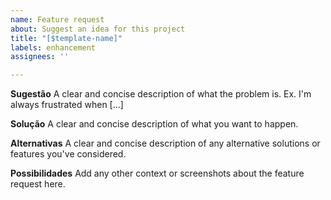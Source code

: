```yaml
---
name: Feature request
about: Suggest an idea for this project
title: "[$template-name]"
labels: enhancement
assignees: ''

---
```


**Sugestão**
A clear and concise description of what the problem is. Ex. I'm always frustrated when [...]

**Solução**
A clear and concise description of what you want to happen.

**Alternativas**
A clear and concise description of any alternative solutions or features you've considered.

**Possibilidades**
Add any other context or screenshots about the feature request here.
